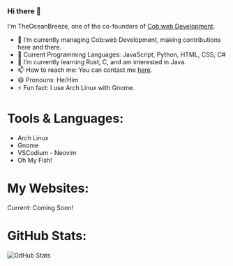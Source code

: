 ### Hi there 👋

I'm TheOceanBreeze, one of the co-founders of [Cob:web Development](https://github.com/cobwebdev/).
 
- 🔭 I’m currently managing Cob:web Development, making contributions here and there.
- 🧠 Current Programming Languages: JavaScript, Python, HTML, CSS, C#
- 🌱 I’m currently learning Rust, C, and am interested in Java.
- 📫 How to reach me: You can contact me [here](https://cobweb-aclevo.org/contact.html).
- 😄 Pronouns: He/Him
- ⚡ Fun fact: I use Arch Linux with Gnome.

# Tools & Languages:
- Arch Linux
- Gnome
- VSCodium - Neovim
- Oh My Fish!

# My Websites:
Current: Coming Soon!

# GitHub Stats:
![GitHub Stats](https://github-readme-stats.vercel.app/api?username=TheOceanBreeze&theme=tokyonight&showicons=true)

